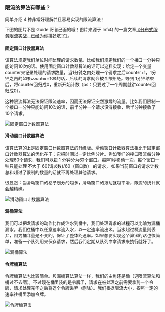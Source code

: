 ### 限流的算法有哪些？

简单介绍 4 种非常好理解并且容易实现的限流算法！

下图的图片不是 Guide 哥自己画的哦！图片来源于 InfoQ 的一篇文章[《分布式服务限流实战，已经为你排好坑了》](https://www.infoq.cn/article/Qg2tX8fyw5Vt-f3HH673)。

#### 固定窗口计数器算法

该算法规定我们单位时间处理的请求数量。比如我们规定我们的一个接口一分钟只能访问10次的话。使用固定窗口计数器算法的话可以这样实现：给定一个变量counter来记录处理的请求数量，当1分钟之内处理一个请求之后counter+1，1分钟之内的如果counter=100的话，后续的请求就会被全部拒绝。等到 1分钟结束后，将counter回归成0，重新开始计数（ps：只要过了一个周期就讲counter回归成0）。

这种限流算法无法保证限流速率，因而无法保证突然激增的流量。比如我们限制一个接口一分钟只能访问10次的话，前半分钟一个请求没有接收，后半分钟接收了10个请求。

![固定窗口计数器算法](https://typoralim.oss-cn-beijing.aliyuncs.com/img/20210320145417.png)

#### 滑动窗口计数器算法

该算法算的上是固定窗口计数器算法的升级版。滑动窗口计数器算法相比于固定窗口计数器算法的优化在于：它把时间以一定比例分片。例如我们的接口限流每分钟处理60个请求，我们可以把 1 分钟分为60个窗口。每隔1秒移动一次，每个窗口一秒只能处理 不大于 60(请求数)/60（窗口数） 的请求， 如果当前窗口的请求计数总和超过了限制的数量的话就不再处理其他请求。

很显然：当滑动窗口的格子划分的越多，滑动窗口的滚动就越平滑，限流的统计就会越精确。

![滑动窗口计数器算法](https://typoralim.oss-cn-beijing.aliyuncs.com/img/20210320145421.png)

#### 漏桶算法

我们可以把发请求的动作比作成注水到桶中，我们处理请求的过程可以比喻为漏桶漏水。我们往桶中以任意速率流入水，以一定速率流出水。当水超过桶流量则丢弃，因为桶容量是不变的，保证了整体的速率。如果想要实现这个算法的话也很简单，准备一个队列用来保存请求，然后我们定期从队列中拿请求来执行就好了。

![漏桶算法](https://typoralim.oss-cn-beijing.aliyuncs.com/img/20210320145424.png)

#### 令牌桶算法

令牌桶算法也比较简单。和漏桶算法算法一样，我们的主角还是桶（这限流算法和桶过不去啊）。不过现在桶里装的是令牌了，请求在被处理之前需要拿到一个令牌，请求处理完毕之后将这个令牌丢弃（删除）。我们根据限流大小，按照一定的速率往桶里添加令牌。

![令牌桶算法](https://typoralim.oss-cn-beijing.aliyuncs.com/img/20210320145426.png)

### 
